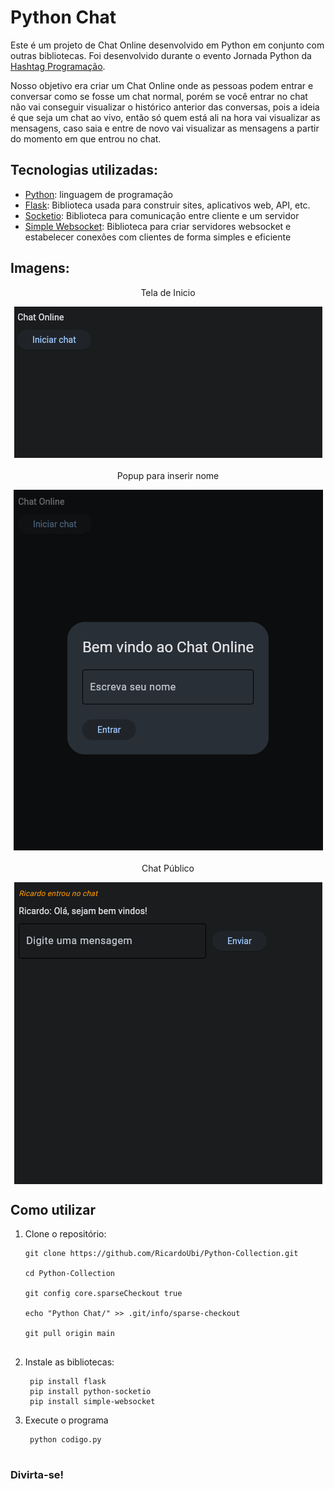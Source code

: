 # Python Chat

Este é um projeto de Chat Online desenvolvido em Python em conjunto com outras bibliotecas. Foi desenvolvido durante o evento Jornada Python da [Hashtag Programação](https://pages.hashtagtreinamentos.com/).

Nosso objetivo era criar um Chat Online onde as pessoas podem entrar e conversar como se fosse um chat normal, porém se você entrar no chat não vai conseguir visualizar o histórico anterior das conversas, pois a ideia é que seja um chat ao vivo, então só quem está ali na hora vai visualizar as mensagens, caso saia e entre de novo vai visualizar as mensagens a partir do 
momento em que entrou no chat.

## Tecnologias utilizadas:

* [Python](https://www.python.org/): linguagem de programação
* [Flask](https://flask.palletsprojects.com/): Biblioteca usada para construir sites, aplicativos web, API, etc.
* [ Socketio](https://socket.io/): Biblioteca para comunicação entre cliente e um servidor
* [ Simple Websocket](https://pypi.org/project/simple-websocket/): Biblioteca para criar servidores websocket e estabelecer conexões com clientes de forma simples e eficiente


## Imagens:

<div align="center">
  <p>Tela de Inicio </p>
  <img src="imgs/PY-C1.png" alt="Dados Visualização" style="display:block; margin:auto; margin-bottom:20px;">

  <p style="margin-top:20px;">Popup para inserir nome</p>
  <img src="imgs/PY-C2.png" alt="Grafico 1" style="display:block; margin:auto; margin-bottom:20px;">

  <p style="margin-top:20px;">Chat Público</p>
  <img src="imgs/PY-C3.png" alt="Grafico 2" style="display:block; margin:auto;">
</div>


## Como utilizar

1. Clone o repositório:

   ```terminal
   git clone https://github.com/RicardoUbi/Python-Collection.git

   cd Python-Collection

   git config core.sparseCheckout true

   echo "Python Chat/" >> .git/info/sparse-checkout

   git pull origin main


2. Instale as bibliotecas:
   
   ```terminal
    pip install flask
    pip install python-socketio
    pip install simple-websocket

3. Execute o programa

   ```terminal
    python codigo.py
   

### Divirta-se!
   
